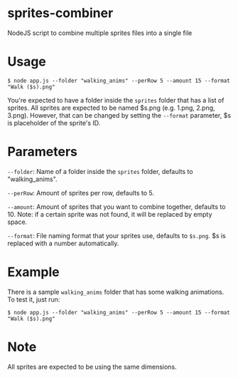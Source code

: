 # sprites-combiner
NodeJS script to combine multiple sprites files into a single file

# Usage
`$ node app.js --folder "walking_anims" --perRow 5 --amount 15 --format "Walk ($s).png"`


You're expected to have a folder inside the `sprites` folder that has a list of sprites. All sprites are expected to be named $s.png (e.g. 1.png, 2.png, 3.png). However, that can be changed by setting the `--format` parameter, $s is placeholder of the sprite's ID.

# Parameters
`--folder`: Name of a folder inside the `sprites` folder, defaults to "walking_anims".

`--perRow`: Amount of sprites per row, defaults to 5.

`--amount`: Amount of sprites that you want to combine together, defaults to 10. Note: if a certain sprite was not found, it will be replaced by empty space.

`--format`: File naming format that your sprites use, defaults to `$s.png`. $s is replaced with a number automatically.


# Example
There is a sample `walking_anims` folder that has some walking animations. To test it, just run:

`$ node app.js --folder "walking_anims" --perRow 5 --amount 15 --format "Walk ($s).png"`

# Note
All sprites are expected to be using the same dimensions.
